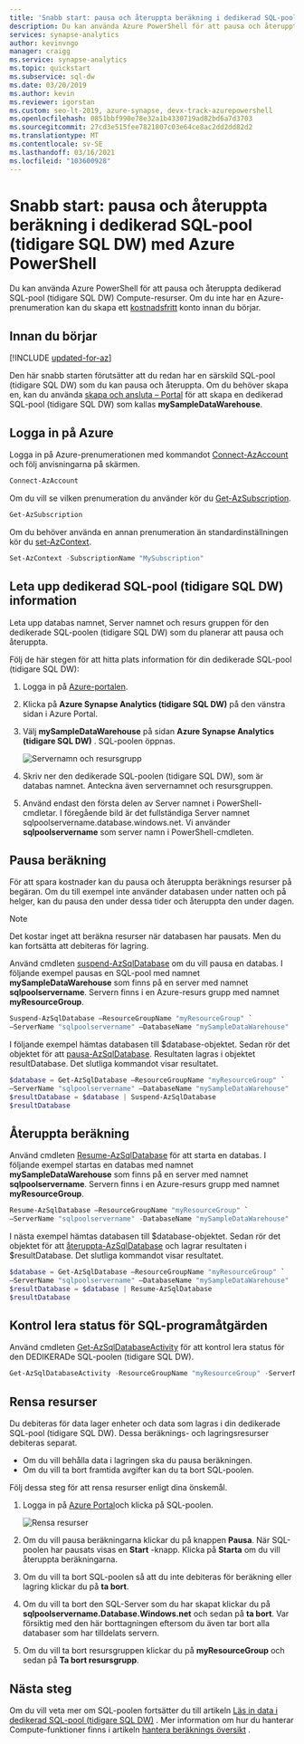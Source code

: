 ```yaml
---
title: 'Snabb start: pausa och återuppta beräkning i dedikerad SQL-pool (tidigare SQL DW) med Azure PowerShell'
description: Du kan använda Azure PowerShell för att pausa och återuppta en dedikerad SQL-pool (tidigare SQL DW). beräknings resurser.
services: synapse-analytics
author: kevinvngo
manager: craigg
ms.service: synapse-analytics
ms.topic: quickstart
ms.subservice: sql-dw
ms.date: 03/20/2019
ms.author: kevin
ms.reviewer: igorstan
ms.custom: seo-lt-2019, azure-synapse, devx-track-azurepowershell
ms.openlocfilehash: 0851bbf990e78e32a1b4330719ad82bd6a7d3703
ms.sourcegitcommit: 27cd3e515fee7821807c03e64ce8ac2dd2dd82d2
ms.translationtype: MT
ms.contentlocale: sv-SE
ms.lasthandoff: 03/16/2021
ms.locfileid: "103600928"
---
```

# <a name="quickstart-pause-and-resume-compute-in-dedicated-sql-pool-formerly-sql-dw-with-azure-powershell"></a>Snabb start: pausa och återuppta beräkning i dedikerad SQL-pool (tidigare SQL DW) med Azure PowerShell

Du kan använda Azure PowerShell för att pausa och återuppta dedikerad SQL-pool (tidigare SQL DW) Compute-resurser.
Om du inte har en Azure-prenumeration kan du skapa ett [kostnadsfritt](https://azure.microsoft.com/free/) konto innan du börjar.

## <a name="before-you-begin"></a>Innan du börjar

[!INCLUDE [updated-for-az](../../../includes/updated-for-az.md)]

Den här snabb starten förutsätter att du redan har en särskild SQL-pool (tidigare SQL DW) som du kan pausa och återuppta. Om du behöver skapa en, kan du använda [skapa och ansluta – Portal](create-data-warehouse-portal.md) för att skapa en dedikerad SQL-pool (tidigare SQL DW) som kallas **mySampleDataWarehouse**.

## <a name="log-in-to-azure"></a>Logga in på Azure

Logga in på Azure-prenumerationen med kommandot [Connect-AzAccount](/powershell/module/az.accounts/connect-azaccount?toc=/azure/synapse-analytics/sql-data-warehouse/toc.json&bc=/azure/synapse-analytics/sql-data-warehouse/breadcrumb/toc.json) och följ anvisningarna på skärmen.

```powershell
Connect-AzAccount
```

Om du vill se vilken prenumeration du använder kör du [Get-AzSubscription](/powershell/module/az.accounts/get-azsubscription?toc=/azure/synapse-analytics/sql-data-warehouse/toc.json&bc=/azure/synapse-analytics/sql-data-warehouse/breadcrumb/toc.json).

```powershell
Get-AzSubscription
```

Om du behöver använda en annan prenumeration än standardinställningen kör du [set-AzContext](/powershell/module/az.accounts/set-azcontext?toc=/azure/synapse-analytics/sql-data-warehouse/toc.json&bc=/azure/synapse-analytics/sql-data-warehouse/breadcrumb/toc.json).

```powershell
Set-AzContext -SubscriptionName "MySubscription"
```

## <a name="look-up-dedicated-sql-pool-formerly-sql-dw-information"></a>Leta upp dedikerad SQL-pool (tidigare SQL DW) information

Leta upp databas namnet, Server namnet och resurs gruppen för den dedikerade SQL-poolen (tidigare SQL DW) som du planerar att pausa och återuppta.

Följ de här stegen för att hitta plats information för din dedikerade SQL-pool (tidigare SQL DW):

1. Logga in på [Azure-portalen](https://portal.azure.com/).
1. Klicka på **Azure Synapse Analytics (tidigare SQL DW)** på den vänstra sidan i Azure Portal.
1. Välj **mySampleDataWarehouse** på sidan **Azure Synapse Analytics (tidigare SQL DW)** . SQL-poolen öppnas.

    ![Servernamn och resursgrupp](./media/pause-and-resume-compute-powershell/locate-data-warehouse-information.png)

1. Skriv ner den dedikerade SQL-poolen (tidigare SQL DW), som är databas namnet. Anteckna även servernamnet och resursgruppen.
1. Använd endast den första delen av Server namnet i PowerShell-cmdletar. I föregående bild är det fullständiga Server namnet sqlpoolservername.database.windows.net. Vi använder **sqlpoolservername** som server namn i PowerShell-cmdleten.

## <a name="pause-compute"></a>Pausa beräkning

För att spara kostnader kan du pausa och återuppta beräknings resurser på begäran. Om du till exempel inte använder databasen under natten och på helger, kan du pausa den under dessa tider och återuppta den under dagen.

>[!NOTE]
>Det kostar inget att beräkna resurser när databasen har pausats. Men du kan fortsätta att debiteras för lagring.

Använd cmdleten [suspend-AzSqlDatabase](/powershell/module/az.sql/suspend-azsqldatabase?toc.json&bc=/azure/synapse-analytics/sql-data-warehouse/breadcrumb/toc.json) om du vill pausa en databas. I följande exempel pausas en SQL-pool med namnet **mySampleDataWarehouse** som finns på en server med namnet **sqlpoolservername**. Servern finns i en Azure-resurs grupp med namnet **myResourceGroup**.

```Powershell
Suspend-AzSqlDatabase –ResourceGroupName "myResourceGroup" `
–ServerName "sqlpoolservername" –DatabaseName "mySampleDataWarehouse"
```

I följande exempel hämtas databasen till $database-objektet. Sedan rör det objektet för att [pausa-AzSqlDatabase](/powershell/module/az.sql/suspend-azsqldatabase?toc.json&bc=/azure/synapse-analytics/sql-data-warehouse/breadcrumb/toc.json). Resultaten lagras i objektet resultDatabase. Det slutliga kommandot visar resultatet.

```Powershell
$database = Get-AzSqlDatabase –ResourceGroupName "myResourceGroup" `
–ServerName "sqlpoolservername" –DatabaseName "mySampleDataWarehouse"
$resultDatabase = $database | Suspend-AzSqlDatabase
$resultDatabase
```

## <a name="resume-compute"></a>Återuppta beräkning

Använd cmdleten [Resume-AzSqlDatabase](/powershell/module/az.sql/resume-azsqldatabase?toc.json&bc=/azure/synapse-analytics/sql-data-warehouse/breadcrumb/toc.json) för att starta en databas. I följande exempel startas en databas med namnet **mySampleDataWarehouse** som finns på en server med namnet **sqlpoolservername**. Servern finns i en Azure-resurs grupp med namnet **myResourceGroup**.

```Powershell
Resume-AzSqlDatabase –ResourceGroupName "myResourceGroup" `
–ServerName "sqlpoolservername" -DatabaseName "mySampleDataWarehouse"
```

I nästa exempel hämtas databasen till $database-objektet. Sedan rör det objektet för att [återuppta-AzSqlDatabase](/powershell/module/az.sql/resume-azsqldatabase?toc=/azure/synapse-analytics/sql-data-warehouse/toc.json&bc=/azure/synapse-analytics/sql-data-warehouse/breadcrumb/toc.json) och lagrar resultaten i $resultDatabase. Det slutliga kommandot visar resultatet.

```Powershell
$database = Get-AzSqlDatabase –ResourceGroupName "myResourceGroup" `
–ServerName "sqlpoolservername" –DatabaseName "mySampleDataWarehouse"
$resultDatabase = $database | Resume-AzSqlDatabase
$resultDatabase
```

## <a name="check-status-of-your-sql-pool-operation"></a>Kontrol lera status för SQL-programåtgärden

Använd cmdleten [Get-AzSqlDatabaseActivity](/powershell/module/az.sql/Get-AzSqlDatabaseActivity?toc.json&bc=/azure/synapse-analytics/sql-data-warehouse/breadcrumb/toc.json) för att kontrol lera status för den DEDIKERADe SQL-poolen (tidigare SQL DW).

```Powershell
Get-AzSqlDatabaseActivity -ResourceGroupName "myResourceGroup" -ServerName "sqlpoolservername" -DatabaseName "mySampleDataWarehouse"
```

## <a name="clean-up-resources"></a>Rensa resurser

Du debiteras för data lager enheter och data som lagras i din dedikerade SQL-pool (tidigare SQL DW). Dessa beräknings- och lagringsresurser debiteras separat.

- Om du vill behålla data i lagringen ska du pausa beräkningen.
- Om du vill ta bort framtida avgifter kan du ta bort SQL-poolen.

Följ dessa steg för att rensa resurser enligt dina önskemål.

1. Logga in på [Azure Portal](https://portal.azure.com)och klicka på SQL-poolen.

    ![Rensa resurser](./media/load-data-from-azure-blob-storage-using-polybase/clean-up-resources.png)

2. Om du vill pausa beräkningarna klickar du på knappen **Pausa**. När SQL-poolen har pausats visas en **Start** -knapp.  Klicka på **Starta** om du vill återuppta beräkningarna.

3. Om du vill ta bort SQL-poolen så att du inte debiteras för beräkning eller lagring klickar du på **ta bort**.

4. Om du vill ta bort den SQL-Server som du har skapat klickar du på **sqlpoolservername.Database.Windows.net** och sedan på **ta bort**.  Var försiktig med den här borttagningen eftersom du även tar bort alla databaser som har tilldelats servern.

5. Om du vill ta bort resursgruppen klickar du på **myResourceGroup** och sedan på **Ta bort resursgrupp**.

## <a name="next-steps"></a>Nästa steg

Om du vill veta mer om SQL-poolen fortsätter du till artikeln [Läs in data i dedikerad SQL-pool (tidigare SQL DW)](./load-data-from-azure-blob-storage-using-copy.md) . Mer information om hur du hanterar Compute-funktioner finns i artikeln [hantera beräknings översikt](sql-data-warehouse-manage-compute-overview.md) .